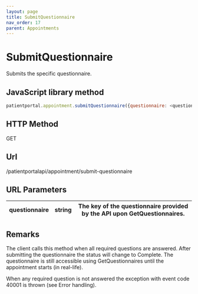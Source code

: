 ```yaml
---
layout: page
title: SubmitQuestionnaire
nav_order: 17
parent: Appointments
---
```


# SubmitQuestionnaire

Submits the specific questionnaire.

## JavaScript library method

```javascript
patientportal.appointment.submitQuestionnaire({questionnaire: <questionnaire>});
```

## HTTP Method

GET

## ****Url****

/patientportalapi/appointment/submit-questionnaire

## URL Parameters

| questionnaire | string | The key of the questionnaire provided by the API upon GetQuestionnaires. |
| --- | --- | --- |

## Remarks

The client calls this method when all required questions are answered. After submitting the questionnaire the status will change to Complete. The questionnaire is still accessible using GetQuestionnaires until the appointment starts (in real-life).

When any required question is not answered the exception with event code 40001 is thrown (see Error handling).
